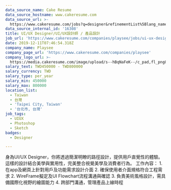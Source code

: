 ```yaml
---
data_source_name: Cake Resume
data_source_hostname: www.cakeresume.com
data_source_url: >-
  https://www.cakeresume.com/jobs?q=designer&refinementList%5Blang_name%5D%5B0%5D=English&refinementList%5Bsalary_type%5D=per_year
data_source_internal_id: '16308'
title: UI/UX Designer/UI/UX設計師 / 產品設計
job_url: 'https://www.cakeresume.com/companies/playsee/jobs/ui-ux-designer-e70ff1'
date: 2019-12-11T07:46:54.318Z
company_name: Playsee
company_page_url: 'https://www.cakeresume.com/companies/playsee'
company_logo_url: >-
  https://media.cakeresume.com/image/upload/s--hBqNaFeK--/c_pad,fl_png8,h_200,w_200/v1662550102/zu1cnzpjs3xxtuknddzi.png
salary_text: TWD450000 - TWD800000
salary_currency: TWD
salary_type: per_year
salary_min: 450000
salary_max: 800000
location_list:
  - Taiwan
  - 台灣
  - 'Taipei City, Taiwan'
  - '台北市, 台灣'
job_tags:
  - UIUX
  - Photoshop
  - Sketch
badges:
  - Designer

---
```


身為UI/UX Designer，你將透過簡潔明瞭的路徑設計，提供用戶直覺性的體驗。 這樣的設計結合美學與實用性，完美整合視覺美學及消費者行為。 工作內容： 1. 在app及網頁上針對用戶及功能需求設計介面 2. 確保使用者介面規格符合工程需求 2. WireFrame擬定及UI Flowchart流程溝通與確認 3. 負責美術風格設計，需具備國際化視野的繪圖能力 4. 跨部門溝通，管理產品上線時程